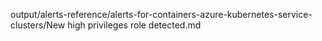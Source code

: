 output/alerts-reference/alerts-for-containers-azure-kubernetes-service-clusters/New high privileges role detected.md